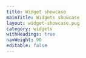 ```yaml
---
title: Widget showcase
mainTitle: Widgets showcase
layout: widget-showcase.pug
category: widgets
withHeadings: true
navWeight: 90
editable: false
---
```


